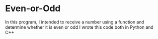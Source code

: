 # Even-or-Odd
In this program, I intended to receive a number using a function and determine whether it is even or odd I wrote this code both in Python and C++
